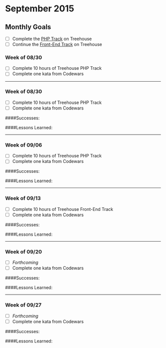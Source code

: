 # September 2015

## Monthly Goals

* [ ] Complete the [PHP Track](http://teamtreehouse.com/tracks/php-development) on Treehouse
* [ ] Continue the [Front-End Track](http://teamtreehouse.com/tracks/front-end-web-development) on Treehouse

### Week of 08/30

* [ ] Complete 10 hours of Treehouse PHP Track
* [ ] Complete one kata from Codewars

---

### Week of 08/30

* [ ] Complete 10 hours of Treehouse PHP Track
* [ ] Complete one kata from Codewars

####Successes:

####Lessons Learned:

---

### Week of 09/06

* [ ] Complete 10 hours of Treehouse PHP Track
* [ ] Complete one kata from Codewars

####Successes:

####Lessons Learned:

---

### Week of 09/13

* [ ] Complete 10 hours of Treehouse Front-End Track
* [ ] Complete one kata from Codewars

####Successes:

####Lessons Learned:

---

### Week of 09/20

* [ ] *Forthcoming*
* [ ] Complete one kata from Codewars

####Successes:

####Lessons Learned:

---

### Week of 09/27

* [ ] *Forthcoming*
* [ ] Complete one kata from Codewars

####Successes:

####Lessons Learned:
